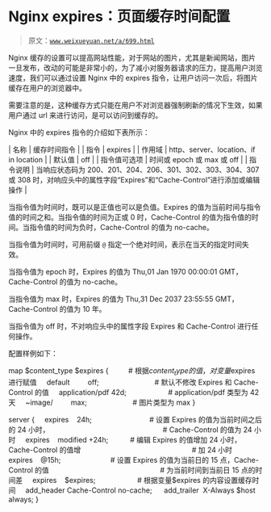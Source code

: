 # Nginx expires：页面缓存时间配置

> 原文：[`www.weixueyuan.net/a/699.html`](http://www.weixueyuan.net/a/699.html)

Nginx 缓存的设置可以提高网站性能，对于网站的图片，尤其是新闻网站，图片一旦发布，改动的可能是非常小的，为了减小对服务器请求的压力，提高用户浏览速度，我们可以通过设置 Nginx 中的 expires 指令，让用户访问一次后，将图片缓存在用户的浏览器中。

需要注意的是，这种缓存方式只能在用户不对浏览器强制刷新的情况下生效，如果用户通过 url 来进行访问，是可以访问到缓存的。

Nginx 中的 expires 指令的介绍如下表所示：

| 名称 | 缓存时间指令 |
| 指令 | expires |
| 作用域 | http、server、location、if in location |
| 默认值 | off |
| 指令值可选项 | 时间或 epoch 或 max 或 off |
| 指令说明 | 当响应状态码为 200、201、204、206、301、302、303、304、307 或 308 时，对响应头中的属性字段“Expires”和“Cache-Control”进行添加或编辑操作 |

当指令值为时间时，既可以是正值也可以是负值。Expires 的值为当前时间与指令值的时间之和。当指令值的时间为正或 0 时，Cache-Control 的值为指令值的时间。当指令值的时间为负时，Cache-Control 的值为 no-cache。

当指令值为时间时，可用前缀 `@` 指定一个绝对时间，表示在当天的指定时间失效。

当指令值为 epoch 时，Expires 的值为 Thu,01 Jan 1970 00:00:01 GMT，Cache-Control 的值为 no-cache。

当指令值为 max 时，Expires 的值为 Thu,31 Dec 2037 23:55:55 GMT，Cache-Control 的值为 10 年。

当指令值为 off 时，不对响应头中的属性字段 Expires 和 Cache-Control 进行任何操作。

配置样例如下：

map $content_type $expires {          # 根据$content_type 的值，对变量$expires 进行赋值
    default         off;                            # 默认不修改 Expires 和 Cache-Control 的值
    application/pdf 42d;                     # application/pdf 类型为 42 天
    ~image/         max;                       # 图片类型为 max
}

server {
    expires    24h;                             # 设置 Expires 的值为当前时间之后的 24 小时，
                         　　                        # Cache-Control 的值为 24 小时
    expires    modified +24h;           # 编辑 Expires 的值增加 24 小时，Cache-Control 的值增
                                                       # 加 24 小时
    expires    @15h;                         # 设置 Expires 的值为当前日的 15 点，Cache-Control 的值
                                                       # 为当前时间到当前日 15 点的时间差
    expires    $expires;                     # 根据变量$expires 的内容设置缓存时间
    add_header Cache-Control no-cache; 
    add_trailer  X-Always $host always;
}